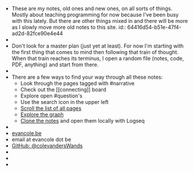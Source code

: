 - These are my notes, old ones and new ones, on all sorts of things. Mostly about teaching programming for now because I've been busy with this lately.  But there are other things mixed in and there will be more as I slowly move more old notes to this site.
  id:: 64416d54-b51e-47f4-ad2d-82fce90e4e44
-
- Don't look for a master plan (just yet at least). For now I'm starting with the first thing that comes to mind then following that train of thought. When that train reaches its terminus, I open a random file (notes, code, PDF, anything) and start from there.
-
- There are a few ways to find your way through all these notes:
	- Look through the pages tagged with #narrative
	- Check out the [[connecting]] board
	- Explore open #question's
	- Use the search icon in the upper left
	- [Scroll the list of all pages](https://evancole.be/notes/#/all-pages)
	- [Explore the graph](https://evancole.be/notes/#/graph)
	- [Clone the notes](https://github.com/colevandersWands/notes) and open them locally with Logseq
-
- [evancole.be](https://evancole.be)
- email at evancole dot be
- [GitHub: @colevandersWands](https://github.com/colevandersWands)
-
-
-